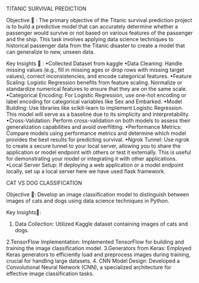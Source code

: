 TITANIC SURVIVAL PREDICTION

Objective 🎯 :
The primary objective of the Titanic survival prediction project is to build a predictive model that can accurately determine whether a passenger would survive or not based on various features of the passenger and the ship. This task involves applying data science techniques to historical passenger data from the Titanic disaster to create a model that can generalize to new, unseen data.

Key Insights 📑 :
•Collected Dataset from kaggle
•Data Cleaning: Handle missing values (e.g., fill in missing ages or drop rows with missing target values), correct inconsistencies, and encode categorical features.
•Feature Scaling: Logistic Regression benefits from feature scaling. Normalize or standardize numerical features to ensure that they are on the same scale.
•Categorical Encoding: For Logistic Regression, use one-hot encoding or label encoding for categorical variables like Sex and Embarked.
•Model Building: Use libraries like scikit-learn to implement Logistic Regression. This model will serve as a baseline due to its simplicity and interpretability.
•Cross-Validation: Perform cross-validation on both models to assess their generalization capabilities and avoid overfitting.
•Performance Metrics: Compare models using performance metrics and determine which model provides the best results for predicting survival.
•Ngrok Tunnel: Use ngrok to create a secure tunnel to your local server, allowing you to share the application or model endpoint with others or test it externally. This is useful for demonstrating your model or integrating it with other applications.
•Local Server Setup: If deploying a web application or a model endpoint locally, set up a local server here we have used flask framework.


CAT VS DOG CLASSIFICATION

Objective 🎯: Develop an image classification model to distinguish between images of cats and dogs using data science techniques in Python.

Key Insights📑:
1. Data Collection: Utilized Kaggle dataset containing images of cats and dogs.
   
2.TensorFlow Implementation: Implemented TensorFlow for building and training the image classification model.
3.Generators from Keras: Employed Keras generators to efficiently load and preprocess images during training, crucial for handling large datasets.
4. CNN Model Design: Developed a Convolutional Neural Network (CNN), a specialized architecture for effective image classification tasks.

